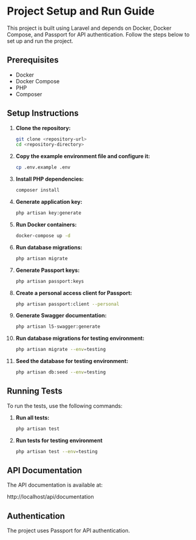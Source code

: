 # Project Setup and Run Guide

This project is built using Laravel and depends on Docker, Docker Compose, and Passport for API authentication. Follow the steps below to set up and run the project.

## Prerequisites

- Docker
- Docker Compose
- PHP
- Composer

## Setup Instructions

1. **Clone the repository:**
   ```sh
   git clone <repository-url>
   cd <repository-directory>
   ```

2. **Copy the example environment file and configure it:**
   ```sh
   cp .env.example .env
   ```

3. **Install PHP dependencies:**
   ```sh
   composer install
   ```

4. **Generate application key:**
   ```sh
   php artisan key:generate
   ```

5. **Run Docker containers:**
   ```sh
   docker-compose up -d
   ```

6. **Run database migrations:**
   ```sh
   php artisan migrate
   ```

7. **Generate Passport keys:**
   ```sh
   php artisan passport:keys
   ```

8. **Create a personal access client for Passport:**
   ```sh
   php artisan passport:client --personal
   ```

9. **Generate Swagger documentation:**
   ```sh
   php artisan l5-swagger:generate
   ```

10. **Run database migrations for testing environment:**
    ```sh
    php artisan migrate --env=testing
    ```

11. **Seed the database for testing environment:**
    ```sh
    php artisan db:seed --env=testing
    ```

## Running Tests

To run the tests, use the following commands:

1. **Run all tests:**
   ```sh
   php artisan test
   ```

2. **Run tests for testing environment**
   ```sh
   php artisan test --env=testing
   ```

## API Documentation

The API documentation is available at:

http://localhost/api/documentation

## Authentication

The project uses Passport for API authentication.